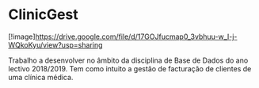 # ClinicGest

[!image]https://drive.google.com/file/d/17GOJfucmap0_3vbhuu-w_I-j-WQkoKyu/view?usp=sharing

Trabalho a desenvolver no âmbito da disciplina de Base de Dados do ano lectivo 2018/2019. Tem como intuito a gestão de facturação de clientes de uma clínica médica.
